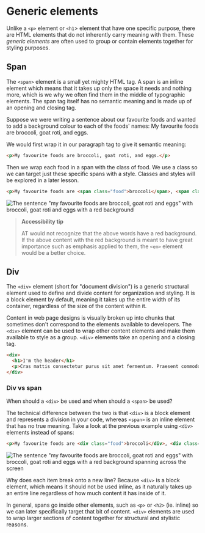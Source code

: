 # Generic elements

Unlike a `<p>` element or `<h1`> element that have one specific purpose, there are HTML elements that do not inherently carry meaning with them. These _generic elements_ are often used to group or contain elements together for styling purposes.


## Span 

The `<span>` element is a small yet mighty HTML tag. A span is an inline element which means that it takes up only the space it needs and nothing more, which is we why we often find them in the middle of typographic elements. The span tag itself has no semantic meaning and is made up of an opening and closing tag.

Suppose we were writing a sentence about our favourite foods and wanted to add a background colour to each of the foods' names: My favourite foods are broccoli, goat roti, and eggs.

We would first wrap it in our paragraph tag to give it semantic meaning:

```html
<p>My favourite foods are broccoli, goat roti, and eggs.</p>
```

Then we wrap each food in a span with the class of food. We use a class so we can target just these specific spans with a style. Classes and styles will be explored in a later lesson.

```html
<p>My favourite foods are <span class="food">broccoli</span>, <span class="food">goat roti</span> and <span class="food">eggs</span></p>
```

![The sentence "my favourite foods are broccoli, goat roti and eggs" with broccoli, goat roti and eggs with a red background](https://hychalknotes.s3.amazonaws.com/Screen%20Shot%202019-02-25%20at%205.31.21%20PM.png)

> **Accessibility tip**
>
> AT would not recognize that the above words have a red background. If the above content with the red background is meant to have great importance such as emphasis applied to them, the `<em>` element would be a better choice.


## Div

The `<div>` element (short for "document division") is a generic structural element used to define and divide content for organization and styling. It is a block element by default, meaning it takes up the entire width of its container, regardless of the size of the content within it. 

Content in web page designs is visually broken up into chunks that sometimes don't correspond to the elements available to developers. The `<div>` element can be used to wrap other content elements and make them available to style as a group. `<div>` elements take an opening and a closing tag.

```html
<div>
  <h1>I'm the header</h1>
  <p>Cras mattis consectetur purus sit amet fermentum. Praesent commodo cursus magna, vel scelerisque nisl consectetur et. Duis mollis, est non commodo luctus, nisi erat porttitor ligula, eget lacinia odio sem nec elit. Vivamus sagittis lacus vel augue laoreet rutrum faucibus dolor auctor.</p>
</div>
```


### Div vs span

When should a `<div>` be used and when should a `<span>` be used? 

The technical difference between the two is that `<div>` is a block element and represents a division in your code, whereas `<span>` is an inline element that has no true meaning. Take a look at the previous example using `<div>` elements instead of spans:

```html
<p>My favourite foods are <div class="food">broccoli</div>, <div class="food">goat roti</div> and <div class="food">eggs</div></p>
```

![The sentence "my favourite foods are broccoli, goat roti and eggs" with broccoli, goat roti and eggs with a red background spanning across the screen](https://hychalknotes.s3.amazonaws.com/Screen%20Shot%202019-02-25%20at%205.31.15%20PM.png)

Why does each item break onto a new line? Because `<div>` is a block element, which means it should not be used inline, as it naturally takes up an entire line regardless of how much content it has inside of it.

In general, spans go inside other elements, such as `<p>` or `<h2>` (ie. inline) so we can later specifically target that bit of content. `<div>` elements are used to wrap larger sections of content together for structural and stylistic reasons.

